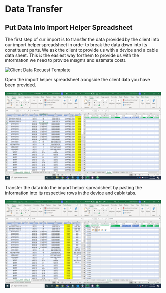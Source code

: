 # Data Transfer

## Put Data Into Import Helper Spreadsheet

The first step of our import is to transfer the data provided by the client into our import helper spreadsheet in order to break the data down into its constituent parts. We ask the client to provide us with a device and a cable data sheet. This is the easiest way for them to provide us with the information we need to provide insights and estimate costs.  

![Client Data Request Template](../img/client_data_request_template.png)

Open the import helper spreadsheet alongside the client data you have been provided.

![Split Screen](../img/split_screen.png)

Transfer the data into the import helper spreadsheet by pasting the information into its respective rows in the device and cable tabs.

![Data Transfer](../img/data_transfer.png)
